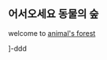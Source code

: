 ## 어서오세요 동물의 숲 


welcome to [animal's forest](https://namu.wiki/w/%EB%8F%99%EB%AC%BC%EC%9D%98%20%EC%88%B2%20%EC%8B%9C%EB%A6%AC%EC%A6%88)

]-ddd
